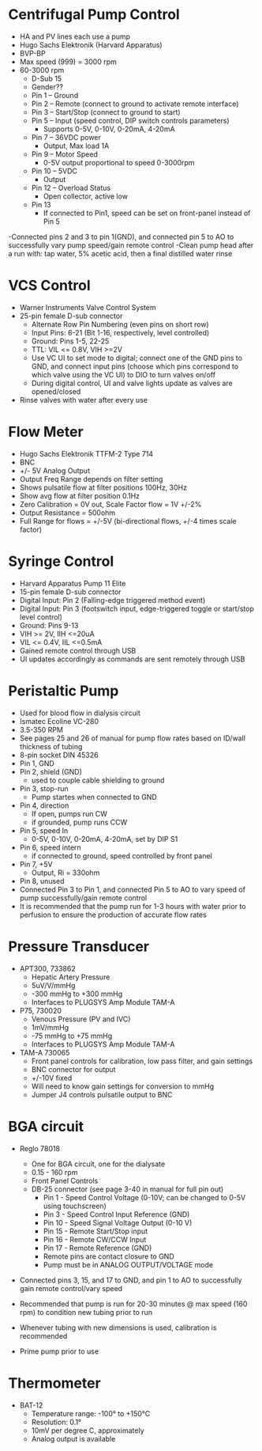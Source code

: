 ﻿# Centrifugal Pump Control
- HA and PV lines each use a pump
- Hugo Sachs Elektronik (Harvard Apparatus)
- BVP-BP
- Max speed (999) = 3000 rpm
- 60-3000 rpm
	- D-Sub 15 
	- Gender?? 
	- Pin 1 – Ground 
	- Pin 2 – Remote (connect to ground to activate remote interface)
	- Pin 3 – Start/Stop (connect to ground to start)
	- Pin 5 – Input (speed control, DIP switch controls parameters)
		- Supports 0-5V, 0-10V, 0-20mA, 4-20mA
	- Pin 7 – 36VDC power
		- Output, Max load 1A
	- Pin 9 – Motor Speed
		- 0-5V output proportional to speed 0-3000rpm
	- Pin 10 – 5VDC 
		- Output
	- Pin 12 – Overload Status
		- Open collector, active low
	- Pin 13 
		- If connected to Pin1, speed can be set on front-panel instead of Pin 5

-Connected pins 2 and 3 to pin 1(GND), and connected pin 5 to AO to successfully vary pump speed/gain remote control
-Clean pump head after a run with: tap water, 5% acetic acid, then a final distilled water rinse

# VCS Control
- Warner Instruments Valve Control System
- 25-pin female D-sub connector
	- Alternate Row Pin Numbering (even pins on short row)
	- Input Pins: 6-21 (Bit 1-16, respectively, level controlled)
	- Ground: Pins 1-5, 22-25
	- TTL: VIL <= 0.8V, VIH >=2V
	- Use VC UI to set mode to digital; connect one of the GND pins to GND, and connect input pins (choose which pins correspond to which valve using the VC UI) to DIO to turn valves on/off
	- During digital control, UI and valve lights update as valves are opened/closed
- Rinse valves with water after every use

# Flow Meter
- Hugo Sachs Elektronik TTFM-2 Type 714
- BNC
- +/- 5V Analog Output
- Output Freq Range depends on filter setting
- Shows pulsatile flow at filter positions 100Hz, 30Hz
- Show avg flow at filter position 0.1Hz
- Zero Calibration = 0V out, Scale Factor flow = 1V +/-2%
- Output Resistance = 500ohm
- Full Range for flows = +/-5V (bi-directional flows, +/-4 times scale factor)


# Syringe Control
- Harvard Apparatus Pump 11 Elite
- 15-pin female D-sub connector
- Digital Input: Pin 2 (Falling-edge triggered method event)
- Digital Input: Pin 3 (footswitch input, edge-triggered toggle or start/stop level control)
- Ground: Pins 9-13
- VIH >= 2V, IIH <=20uA
- VIL <= 0.4V, IIL <=0.5mA
- Gained remote control through USB
- UI updates accordingly as commands are sent remotely through USB

# Peristaltic Pump
- Used for blood flow in dialysis circuit
- Ismatec Ecoline VC-280
- 3.5-350 RPM
- See pages 25 and 26 of manual for pump flow rates based on ID/wall thickness of tubing
- 8-pin socket DIN 45326
- Pin 1, GND
- Pin 2, shield (GND)
	- used to couple cable shielding to ground
- Pin 3, stop-run
	- Pump startes when connected to GND
- Pin 4, direction
	- If open, pumps run CW
	- if grounded, pump runs CCW
- Pin 5, speed In
	- 0-5V, 0-10V, 0-20mA, 4-20mA, set by DIP S1
- Pin 6, speed intern
	- if connected to ground, speed controlled by front panel
- Pin 7, +5V
	- Output, Ri = 330ohm
- Pin 8, unused
- Connected Pin 3 to Pin 1, and connected Pin 5 to AO to vary speed of pump successfully/gain remote control
- It is recommended that the pump run for 1-3 hours with water prior to perfusion to ensure the production of accurate flow rates


# Pressure Transducer
- APT300, 733862
	- Hepatic Artery Pressure
	- 5uV/V/mmHg
	- -300 mmHg to +300 mmHg 
	- Interfaces to PLUGSYS Amp Module TAM-A
- P75, 730020
	- Venous Pressure (PV and IVC)
	- 1mV/mmHg
	- -75 mmHg to +75 mmHg
	- Interfaces to PLUGSYS Amp Module TAM-A
- TAM-A 730065
	- Front panel controls for calibration, low pass filter, and gain settings
	- BNC connector for output
	- +/-10V fixed
	- Will need to know gain settings for conversion to mmHg
	- Jumper J4 controls pulsatile output to BNC
	
# BGA circuit
- Reglo 78018
	- One for BGA circuit, one for the dialysate
	- 0.15 - 160 rpm
	- Front Panel Controls
	- DB-25 connector (see page 3-40 in manual for full pin out)
		- Pin 1 - Speed Control Voltage (0-10V; can be changed to 0-5V using touchscreen)
		- Pin 3 - Speed Control Input Reference (GND)
		- Pin 10 - Speed Signal Voltage Output (0-10 V)
		- Pin 15 - Remote Start/Stop input
		- Pin 16 - Remote CW/CCW Input
		- Pin 17 - Remote Reference (GND)
		- Remote pins are contact closure to GND
		- Pump must be in ANALOG OUTPUT/VOLTAGE mode

- Connected pins 3, 15, and 17 to GND, and pin 1 to AO to successfully gain remote control/vary speed 
- Recommended that pump is run for 20-30 minutes @ max speed (160 rpm) to condition new tubing prior to run
- Whenever tubing with new dimensions is used, calibration is recommended
- Prime pump prior to use

# Thermometer
- BAT-12
	- Temperature range: -100° to +150°C
	- Resolution: 0.1°
	- 10mV per degree C, approximately
	- Analog output is available